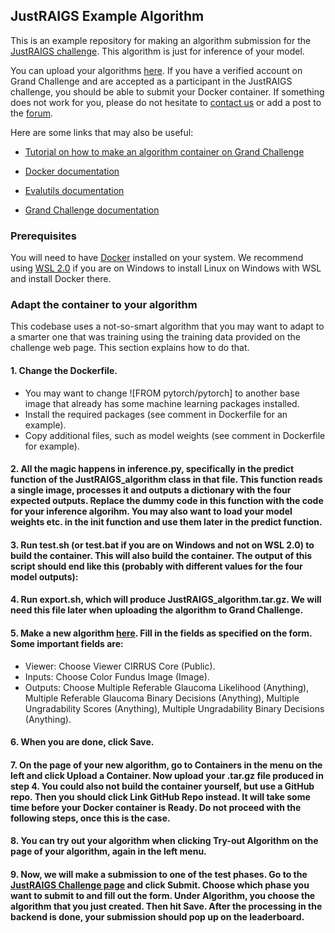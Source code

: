 ## JustRAIGS Example Algorithm

This is an example repository for making an algorithm submission for the [JustRAIGS challenge](https://justraigs.grand-challenge.org/). This algorithm is just for inference of your model.

You can upload your algorithms [here](https://justraigs.grand-challenge.org/). If you have a verified account on Grand Challenge and are accepted as a participant in the JustRAIGS challenge, you should be able to submit your Docker container. If something does not work for you, please do not hesitate to [contact us](mailto:yeganeh.madadi@gmail.com) or add a post to the [forum](https://justraigs.grand-challenge.org).

Here are some links that may also be useful:

* [Tutorial on how to make an algorithm container on Grand Challenge](https://grand-challenge.org/documentation/create-your-own-algorithm/)

* [Docker documentation](https://docs.docker.com/)

* [Evalutils documentation](https://evalutils.readthedocs.io/en/latest/)

* [Grand Challenge documentation](https://comic.github.io/grand-challenge.org/algorithms.html)


### Prerequisites

You will need to have [Docker](https://docs.docker.com/) installed on your system. We recommend using [WSL 2.0](https://learn.microsoft.com/en-us/windows/wsl/install) if you are on Windows to install Linux on Windows with WSL and install Docker there.


### Adapt the container to your algorithm

This codebase uses a not-so-smart algorithm that you may want to adapt to a smarter one that was training using the training data provided on the challenge web page. This section explains how to do that.

#### 1. Change the Dockerfile.

  * You may want to change ![FROM pytorch/pytorch] to another base image that already has some machine learning packages installed.
  * Install the required packages (see comment in Dockerfile for an example).
  * Copy additional files, such as model weights (see comment in Dockerfile for example).

#### 2. All the magic happens in inference.py, specifically in the predict function of the JustRAIGS_algorithm class in that file. This function reads a single image, processes it and outputs a dictionary with the four expected outputs. Replace the dummy code in this function with the code for your inference algorihm. You may also want to load your model weights etc. in the __init__ function and use them later in the predict function.

#### 3. Run test.sh (or test.bat if you are on Windows and not on WSL 2.0) to build the container. This will also build the container. The output of this script should end like this (probably with different values for the four model outputs):

#### 4. Run export.sh, which will produce JustRAIGS_algorithm.tar.gz. We will need this file later when uploading the algorithm to Grand Challenge.

#### 5. Make a new algorithm [here](https://justraigs.grand-challenge.org/evaluation/development-phase/submissions/create/). Fill in the fields as specified on the form. Some important fields are:

 * Viewer: Choose Viewer CIRRUS Core (Public).
 * Inputs: Choose Color Fundus Image (Image).
 * Outputs: Choose Multiple Referable Glaucoma Likelihood (Anything), Multiple Referable Glaucoma Binary Decisions (Anything), Multiple Ungradability Scores (Anything), Multiple Ungradability Binary Decisions (Anything).

#### 6. When you are done, click Save.

#### 7. On the page of your new algorithm, go to Containers in the menu on the left and click Upload a Container. Now upload your .tar.gz file produced in step 4. You could also not build the container yourself, but use a GitHub repo. Then you should click Link GitHub Repo instead. It will take some time before your Docker container is Ready. Do not proceed with the following steps, once this is the case.

#### 8. You can try out your algorithm when clicking Try-out Algorithm on the page of your algorithm, again in the left menu.

#### 9. Now, we will make a submission to one of the test phases. Go to the [JustRAIGS Challenge page](https://justraigs.grand-challenge.org/) and click Submit. Choose which phase you want to submit to and fill out the form. Under Algorithm, you choose the algorithm that you just created. Then hit Save. After the processing in the backend is done, your submission should pop up on the leaderboard.
